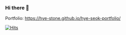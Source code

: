 ### Hi there 👋
Portfolio: https://hye-stone.github.io/hye-seok-portfolio/

[![Hits](https://hits.seeyoufarm.com/api/count/incr/badge.svg?url=https://github.com/hye-stone%2Fgjbae1212%2Fhit-counter&count_bg=%23D8B3DF&title_bg=%238F9CDB&icon=&icon_color=%23E7E7E7&title=hits&edge_flat=false)](https://github.com/hye-stone)
<!--
**hye-stone/hye-stone** is a ✨ _special_ ✨ repository because its `README.md` (this file) appears on your GitHub profile.

Here are some ideas to get you started:

- 🔭 I’m currently working on ...
- 🌱 I’m currently learning ...
- 👯 I’m looking to collaborate on ...
- 🤔 I’m looking for help with ...
- 💬 Ask me about ...
- 📫 How to reach me: ...
- 😄 Pronouns: ...
- ⚡ Fun fact: ...
-->
